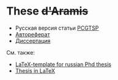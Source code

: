 # These ~~d'Aramis~~

- Русская версия статьи [PCGTSP](pcgtsp.pdf)
- [Автореферат](synopsis.pdf)
- [Диссертация](these.pdf)

См. также:

- [LaTeX-template for russian Phd thesis]
- [Thesis in LaTeX]

[LaTeX-template for russian Phd thesis]: https://github.com/AndreyAkinshin/Russian-Phd-LaTeX-Dissertation-Template
[Thesis in LaTeX]: http://www.khirevich.com/latex/
